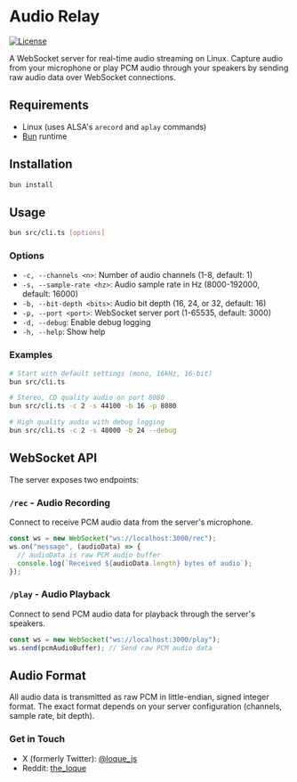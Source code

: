 # Audio Relay

[![License](https://img.shields.io/badge/license-Apache%202.0-blue.svg)](https://www.apache.org/licenses/LICENSE-2.0)

A WebSocket server for real-time audio streaming on Linux. Capture audio from your microphone or play PCM audio through your speakers by sending raw audio data over WebSocket connections.

## Requirements

- Linux (uses ALSA's `arecord` and `aplay` commands)
- [Bun](https://bun.sh/) runtime

## Installation

```bash
bun install
```

## Usage

```bash
bun src/cli.ts [options]
```

### Options

- `-c, --channels <n>`: Number of audio channels (1-8, default: 1)
- `-s, --sample-rate <hz>`: Audio sample rate in Hz (8000-192000, default: 16000)
- `-b, --bit-depth <bits>`: Audio bit depth (16, 24, or 32, default: 16)
- `-p, --port <port>`: WebSocket server port (1-65535, default: 3000)
- `-d, --debug`: Enable debug logging
- `-h, --help`: Show help

### Examples

```bash
# Start with default settings (mono, 16kHz, 16-bit)
bun src/cli.ts

# Stereo, CD quality audio on port 8080
bun src/cli.ts -c 2 -s 44100 -b 16 -p 8080

# High quality audio with debug logging
bun src/cli.ts -c 2 -s 48000 -b 24 --debug
```

## WebSocket API

The server exposes two endpoints:

### `/rec` - Audio Recording

Connect to receive PCM audio data from the server's microphone.

```javascript
const ws = new WebSocket("ws://localhost:3000/rec");
ws.on("message", (audioData) => {
  // audioData is raw PCM audio buffer
  console.log(`Received ${audioData.length} bytes of audio`);
});
```

### `/play` - Audio Playback

Connect to send PCM audio data for playback through the server's speakers.

```javascript
const ws = new WebSocket("ws://localhost:3000/play");
ws.send(pcmAudioBuffer); // Send raw PCM audio data
```

## Audio Format

All audio data is transmitted as raw PCM in little-endian, signed integer format. The exact format depends on your server configuration (channels, sample rate, bit depth).

### Get in Touch

- X (formerly Twitter): [@loque_js](https://x.com/loque_js)
- Reddit: [the_loque](https://www.reddit.com/user/the_loque/)

